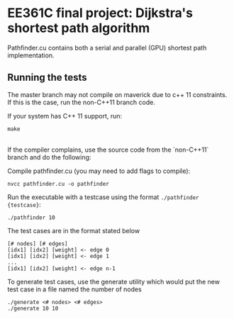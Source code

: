 # EE361C final project: Dijkstra's shortest path algorithm
Pathfinder.cu contains both a serial and parallel (GPU) shortest path implementation.

## Running the tests
The master branch may not compile on maverick due to c++ 11 constraints. If this is the case, run the non-C++11 branch code.

If your system has C++ 11 support, run:

```make```

<br>
If the compiler complains, use the source code from the `non-C++11` branch and do the following:

Compile pathfinder.cu (you may need to add flags to compile):

```
nvcc pathfinder.cu -o pathfinder
```
Run the executable with a testcase using the format `./pathfinder {testcase}`:
```
./pathfinder 10
```

The test cases are in the format stated below

```
[# nodes] [# edges]
[idx1] [idx2] [weight] <- edge 0
[idx1] [idx2] [weight] <- edge 1
...
[idx1] [idx2] [weight] <- edge n-1
```

To generate test cases, use the generate utility which would put the new test case in a file named the number of nodes

```
./generate <# nodes> <# edges>
./generate 10 10
```
